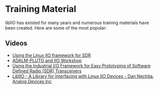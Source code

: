 # Training Material

libIIO has existed for many years and numerous training materials have been created. Here are some of the most popular:

## Videos

- [Using the Linux IIO framework for SDR](https://av.tib.eu/media/34480)
- [ADALM-PLUTO and IIO Workshop](https://www.youtube.com/watch?v=Yx3RPOtv7x8)
- [Using the Industrial I/O Framework for Easy Prototyping of Software Defined Radio (SDR) Transceivers](https://www.youtube.com/watch?v=8WaVkb5osRs)
- [LibIIO - A Library for Interfacing with Linux IIO Devices - Dan Nechita, Analog Devices Inc](https://www.youtube.com/watch?v=p_VntEwUe24)